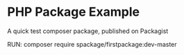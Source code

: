 # PHP Package Example
A quick test composer package, published on Packagist

RUN: composer require spackage/firstpackage:dev-master
